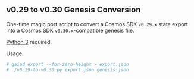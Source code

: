 ## v0.29 to v0.30 Genesis Conversion

One-time magic port script to convert a Cosmos SDK `v0.29.x` state export into a Cosmos SDK `v0.30.x`-compatible genesis file.

[Python 3](https://python.org) required.

Usage:

```bash
# gaiad export --for-zero-height > export.json
# ./v0.29-to-v0.30.py export.json genesis.json
```
